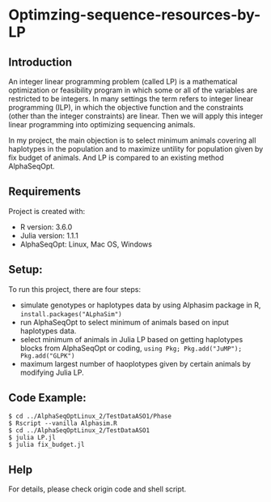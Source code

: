 # Optimzing-sequence-resources-by-LP

## Introduction
An integer linear programming problem (called LP) is a mathematical optimization or feasibility program in which some or all of the variables are restricted to be integers. In many settings the term refers to integer linear programming (ILP), in which the objective function and the constraints (other than the integer constraints) are linear. Then we will apply this integer linear programming into optimizing sequencing animals.

In my project, the main objection is to select minimum animals covering all haplotypes in the population and to maximize untility for population given by fix budget of animals. And LP is compared to an existing method AlphaSeqOpt.

## Requirements
Project is created with:
* R version: 3.6.0
* Julia version: 1.1.1
* AlphaSeqOpt: Linux, Mac OS, Windows

## Setup:
To run this project, there are four steps:
* simulate genotypes or haplotypes data by using Alphasim package in R, `install.packages("ALphaSim")`
* run AlphaSeqOpt to select minimum of animals based on input haplotypes data.
* select minimum of animals in Julia LP based on getting haplotypes blocks from AlphaSeqOpt or coding, `using Pkg; Pkg.add("JuMP"); Pkg.add("GLPK") `
* maximum largest number of haoplotypes given by certain animals by modifying Julia LP. 

## Code Example:
```
$ cd ../AlphaSeqOptLinux_2/TestDataASO1/Phase
$ Rscript --vanilla Alphasim.R
$ cd ../AlphaSeqOptLinux_2/TestDataASO1
$ julia LP.jl 
$ julia fix_budget.jl
```

## Help
For details, please check origin code and shell script.
